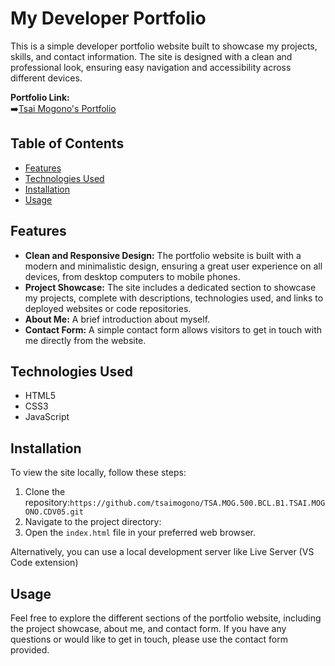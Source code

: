 # My Developer Portfolio

This is a simple developer portfolio website built to showcase my projects, skills, and contact information. The site is designed with a clean and professional look, ensuring easy navigation and accessibility across different devices.

**Portfolio Link:** <br>
➡️[Tsai Mogono's Portfolio]('https://docs.google.com/document/d/1KMfrQCLxq_ZhiCdtBTgbtnfEs4ST7Lb2jTt8jpbXQZM/edit?usp=sharing')

## Table of Contents

- [Features](#features)
- [Technologies Used](#technologies-used)
- [Installation](#installation)
- [Usage](#usage)

## Features

- **Clean and Responsive Design:** The portfolio website is built with a modern and minimalistic design, ensuring a great user experience on all devices, from desktop computers to mobile phones.
- **Project Showcase:** The site includes a dedicated section to showcase my projects, complete with descriptions, technologies used, and links to deployed websites or code repositories.
- **About Me:** A brief introduction about myself.
- **Contact Form:** A simple contact form allows visitors to get in touch with me directly from the website.

## Technologies Used

- HTML5
- CSS3
- JavaScript

## Installation

To view the site locally, follow these steps:

1. Clone the repository:`https://github.com/tsaimogono/TSA.MOG.500.BCL.B1.TSAI.MOGONO.CDV05.git`
2. Navigate to the project directory:
3. Open the `index.html` file in your preferred web browser.

Alternatively, you can use a local development server like Live Server (VS Code extension)

## Usage

Feel free to explore the different sections of the portfolio website, including the project showcase, about me, and contact form. If you have any questions or would like to get in touch, please use the contact form provided.

